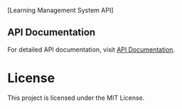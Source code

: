[Learning Management System API]

## API Documentation

For detailed API documentation, visit [API Documentation](http://localhost:5000/api-docs).

###

###

# License

This project is licensed under the MIT License.

